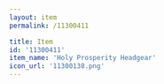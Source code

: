 ```yaml
---
layout: item
permalink: /11300411

title: Item
id: '11300411'
item_name: 'Holy Prosperity Headgear'
icon_url: '11300138.png'
---
```

